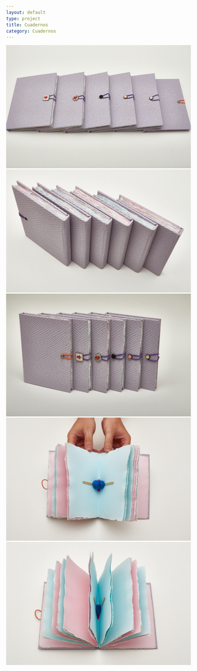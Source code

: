 ```yaml
---
layout: default
type: project
title: Cuadernos
category: Cuadernos
---
```


![](01.jpg)
![](02.jpg)
![](03.jpg)
![](04.jpg)
![](05.jpg)
